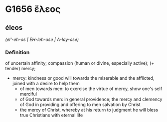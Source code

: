 # G1656 ἔλεος

## éleos

_(el'-eh-os | EH-leh-ose | A-lay-ose)_

### Definition

of uncertain affinity; compassion (human or divine, especially active); (+ tender) mercy; 

- mercy: kindness or good will towards the miserable and the afflicted, joined with a desire to help them
  - of men towards men: to exercise the virtue of mercy, show one's self merciful
  - of God towards men: in general providence; the mercy and clemency of God in providing and offering to men salvation by Christ
  - the mercy of Christ, whereby at his return to judgment he will bless true Christians with eternal life
